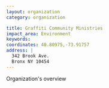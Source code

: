 ```yaml
---
layout: organization
category: organization

title: Graffiti Community Ministries
impact_area: Environment
keywords: 
coordinates: 40.80975,-73.91757
address: |
  342 Brook Ave.
  Bronx NY 10454
---
```

Organization's overview
